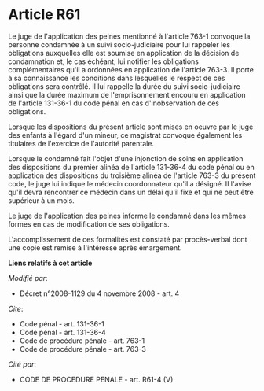 # Article R61

Le juge de l'application des peines mentionné à l'article 763-1 convoque la personne condamnée à un suivi socio-judiciaire
pour lui rappeler les obligations auxquelles elle est soumise en application de la décision de condamnation et, le cas
échéant, lui notifier les obligations complémentaires qu'il a ordonnées en application de l'article 763-3. Il porte à sa
connaissance les conditions dans lesquelles le respect de ces obligations sera contrôlé. Il lui rappelle la durée du suivi
socio-judiciaire ainsi que la durée maximum de l'emprisonnement encouru en application de l'article 131-36-1 du code pénal en
cas d'inobservation de ces obligations. 

Lorsque les dispositions du présent article sont mises en oeuvre par le juge des enfants à l'égard d'un mineur, ce magistrat
convoque également les titulaires de l'exercice de l'autorité parentale. 

Lorsque le condamné fait l'objet d'une injonction de soins en application des dispositions du premier alinéa de l'article
131-36-4 du code pénal ou en application des dispositions du troisième alinéa de l'article 763-3 du présent code, le juge lui
indique le médecin coordonnateur qu'il a désigné. Il l'avise qu'il devra rencontrer ce médecin dans un délai qu'il fixe et
qui ne peut être supérieur à un mois. 

Le juge de l'application des peines informe le condamné dans les mêmes formes en cas de modification de ses obligations.

L'accomplissement de ces formalités est constaté par procès-verbal dont une copie est remise à l'intéressé après émargement.

**Liens relatifs à cet article**

_Modifié par_:

  - Décret n°2008-1129 du 4 novembre 2008 - art. 4

_Cite_:

  - Code pénal - art. 131-36-1
  - Code pénal - art. 131-36-4
  - Code de procédure pénale - art. 763-1
  - Code de procédure pénale - art. 763-3

_Cité par_:

  - CODE DE PROCEDURE PENALE - art. R61-4 (V)
